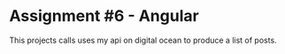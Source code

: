 # Assignment #6 - Angular

This projects calls uses my api on digital ocean to produce a list of posts. 
